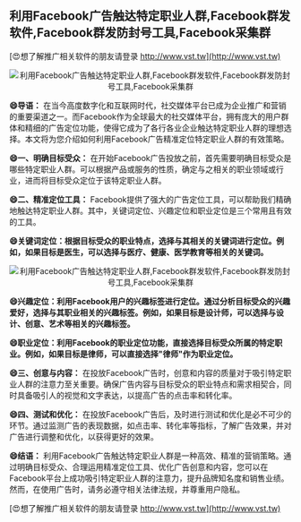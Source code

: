 ## **利用Facebook广告触达特定职业人群,Facebook群发软件,Facebook群发防封号工具,Facebook采集群**

[😍想了解推广相关软件的朋友请登录 http://www.vst.tw](http://www.vst.tw)

 <center><img src="https://vst.tw/MP4/tuiguang/png/1.png" alt="利用Facebook广告触达特定职业人群,Facebook群发软件,Facebook群发防封号工具,Facebook采集群"></center>

**😄导语：**
在当今高度数字化和互联网时代，社交媒体平台已成为企业推广和营销的重要渠道之一。而Facebook作为全球最大的社交媒体平台，拥有庞大的用户群体和精细的广告定位功能，使得它成为了各行各业企业触达特定职业人群的理想选择。本文将为您介绍如何利用Facebook广告精准定位特定职业人群的有效策略。

**😄一、明确目标受众：**
在开始Facebook广告投放之前，首先需要明确目标受众是哪些特定职业人群。可以根据产品或服务的性质，确定与之相关的职业领域或行业，进而将目标受众定位于该特定职业人群。

**😄二、精准定位工具：**
Facebook提供了强大的广告定位工具，可以帮助我们精确地触达特定职业人群。其中，关键词定位、兴趣定位和职业定位是三个常用且有效的工具。

**😄关键词定位：根据目标受众的职业特点，选择与其相关的关键词进行定位。例如，如果目标是医生，可以选择与医疗、健康、医学教育等相关的关键词。**

 <center><img src="https://vst.tw/MP4/tuiguang/png/8.png" alt="利用Facebook广告触达特定职业人群,Facebook群发软件,Facebook群发防封号工具,Facebook采集群"></center>

**😄兴趣定位：利用Facebook用户的兴趣标签进行定位。通过分析目标受众的兴趣爱好，选择与其职业相关的兴趣标签。例如，如果目标是设计师，可以选择与设计、创意、艺术等相关的兴趣标签。**

**😄职业定位：利用Facebook的职业定位功能，直接选择目标受众所属的特定职业。例如，如果目标是律师，可以直接选择"律师"作为职业定位。**

**😄三、创意与内容：**
在投放Facebook广告时，创意和内容的质量对于吸引特定职业人群的注意力至关重要。确保广告内容与目标受众的职业特点和需求相契合，同时具备吸引人的视觉和文字表达，以提高广告的点击率和转化率。

**😄四、测试和优化：**
在投放Facebook广告后，及时进行测试和优化是必不可少的环节。通过监测广告的表现数据，如点击率、转化率等指标，了解广告效果，并对广告进行调整和优化，以获得更好的效果。

**😄结语：**
利用Facebook广告触达特定职业人群是一种高效、精准的营销策略。通过明确目标受众、合理运用精准定位工具、优化广告创意和内容，您可以在Facebook平台上成功吸引特定职业人群的注意力，提升品牌知名度和销售业绩。然而，在使用广告时，请务必遵守相关法律法规，并尊重用户隐私。

[😍想了解推广相关软件的朋友请登录 http://www.vst.tw](http://www.vst.tw)



